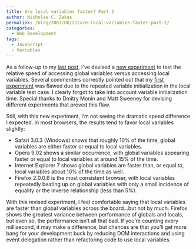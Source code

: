 ```yaml
---
title: Are local variables faster? Part 2
author: Nicholas C. Zakas
permalink: /blog/2007/08/27/are-local-variables-faster-part-2/
categories:
  - Web Development
tags:
  - JavaScript
  - Variables
---
```

As a follow-up to my <a title="Are local variables faster?" rel="internal" href="{{site.url}}/archive/2007/8/474">last post</a>, I&#8217;ve devised a <a title="Which is faster? Local or global? Part 2" rel="internal" href="{{site.url}}/experiments/javascript/local_vs_global_2.htm">new experiment</a> to test the relative speed of accessing global variables versus accessing local variables. Several commenters correctly pointed out that my <a title="Which is faster? Local or global?" rel="internal" href="{{site.url}}/experiments/javascript/local_vs_global.htm">first experiment</a> was flawed due to the repeated variable initialization in the local variable test case. I clearly forgot to take into account variable initialization time. Special thanks to Dmitry Monin and Matt Sweeney for devising different experiments that proved this flaw.

Still, with this new experiment, I&#8217;m not seeing the dramatic speed difference I expected. In most browsers, the results tend to favor local variables slightly:

  * Safari 3.0.3 (Windows) shows that roughly 10% of the time, global variables are either faster or equal to local variables.
  * Opera 9.02 shows a similar occurrence, with global variables appearing faster or equal to local variables at around 15% of the time.
  * Internet Explorer 7 shows global variables are faster than, or equal to, local variables about 10% of the time as well.
  * Firefox 2.0.0.6 is the most consistent browser, with local variables repeatedly beating up on global variables with only a small incidence of equality or the inverse relationship (less than 5%).

With this revised experiment, I feel comfortable saying that local variables are faster than global variables across the board&#8230;but not by much. Firefox shows the greatest variance between performance of globals and locals, but even so, the performance isn&#8217;t all that bad. If you&#8217;re counting every millisecond, it may make a difference, but chances are that you&#8217;ll get more bang for your development buck by reducing DOM interactions and using event delegation rather than refactoring code to use local variables.

